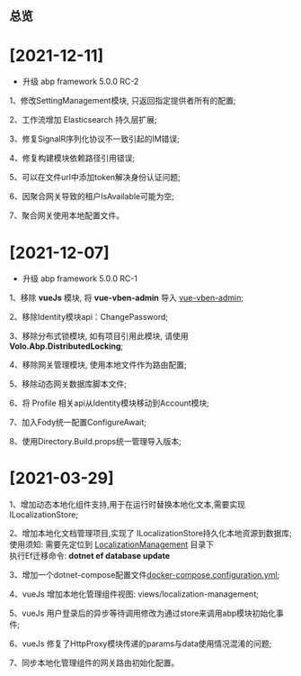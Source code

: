 ## 总览

# [2021-12-11]

* 升级 abp framework 5.0.0 RC-2

1、修改SettingManagement模块, 只返回指定提供者所有的配置;

2、工作流增加 Elasticsearch 持久层扩展;
  
3、修复SignalR序列化协议不一致引起的IM错误;

4、修复构建模块依赖路径引用错误;

5、可以在文件url中添加token解决身份认证问题;

6、因聚合网关导致的租户IsAvailable可能为空;
 
7、聚合网关使用本地配置文件。

# [2021-12-07]

* 升级 abp framework 5.0.0 RC-1

1、移除 **vueJs** 模块, 将 **vue-vben-admin** 导入 [vue-vben-admin](./apps/vue);

2、移除Identity模块api：ChangePassword;
  
3、移除分布式锁模块, 如有项目引用此模块, 请使用 **Volo.Abp.DistributedLocking**;

4、移除网关管理模块, 使用本地文件作为路由配置;

5、移除动态网关数据库脚本文件;

6、将 Profile 相关api从Identity模块移动到Account模块;

7、加入Fody统一配置ConfigureAwait;

8、使用Directory.Build.props统一管理导入版本;

# [2021-03-29]
1、增加动态本地化组件支持,用于在运行时替换本地化文本,需要实现 ILocalizationStore;
  
2、增加本地化文档管理项目,实现了 ILocalizationStore持久化本地资源到数据库;
  使用须知: 需要先定位到 [LocalizationManagement](./aspnet-core/services/localization/LINGYUN.Abp.LocalizationManagement.HttpApi.Host) 目录下  
  执行Ef迁移命令: **dotnet ef database update**

3、增加一个dotnet-compose配置文件[docker-compose.configuration.yml](./docker-compose.configuration.yml);

4、vueJs 增加本地化管理组件视图: views/localization-management;

5、vueJs 用户登录后的异步等待调用修改为通过store来调用abp模块初始化事件;

6、vueJs 修复了HttpProxy模块传递的params与data使用情况混淆的问题;

7、同步本地化管理组件的网关路由初始化配置。